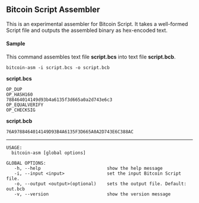 ## Bitcoin Script Assembler

This is an experimental assembler for Bitcoin Script. It takes a well-formed Script file and outputs the assembled binary as hex-encoded text.

#### Sample

This command assembles text file __script.bcs__ into text file __script.bcb__.

    bitcoin-asm -i script.bcs -o script.bcb

__script.bcs__

    OP_DUP 
    OP_HASH160 
    788464014149d93b4a6135f3d665a0a2d743e6c3 
    OP_EQUALVERIFY 
    OP_CHECKSIG
 
__script.bcb__

    76A9788464014149D93B4A6135F3D665A0A2D743E6C388AC

----------


    USAGE:
      bitcoin-asm [global options]
    
    GLOBAL OPTIONS:
       -h, --help                         show the help message
       -i, --input <input>                set the input Bitcoin Script file.
       -o, --output <output>(optional)    sets the output file. Default: out.bcb
       -v, --version                      show the version message
